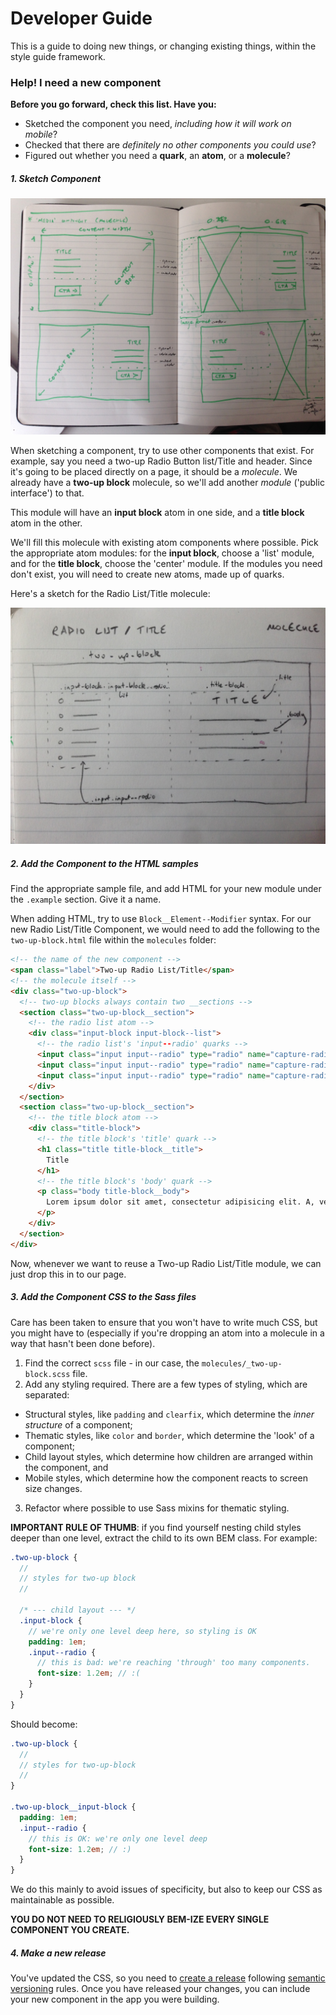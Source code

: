 # Developer Guide

This is a guide to doing new things, or changing existing things, within the style guide framework.

### Help! I need a new component

**Before you go forward, check this list. Have you:**

- Sketched the component you need, _including how it will work on mobile_?
- Checked that there are _definitely no other components you could use_?
- Figured out whether you need a **quark**, an **atom**, or a **molecule**?

##### 1. Sketch Component

![Sketches for Media Component](guide-img/sketches.jpg)

When sketching a component, try to use other components that exist. For example, say you need a two-up Radio Button list/Title and header. Since it's going to be placed directly on a page, it should be a _molecule_. We already have a **two-up block** molecule, so we'll add another _module_ ('public interface') to that.

This module will have an **input block** atom in one side, and a **title block** atom in the other. 

We'll fill this molecule with existing atom components where possible. Pick the appropriate atom modules: for the **input block**, choose a 'list' module, and for the **title block**, choose the 'center' module. If the modules you need don't exist, you will need to create new atoms, made up of quarks.

Here's a sketch for the Radio List/Title molecule:

![Sketch for Radio List/Title Component](guide-img/sketches-2.jpg)

##### 2. Add the Component to the HTML samples

Find the appropriate sample file, and add HTML for your new module under the `.example` section. Give it a name.

When adding HTML, try to use `Block__Element--Modifier` syntax. For our new Radio List/Title Component, we would need to add the following to the `two-up-block.html` file within the `molecules` folder:

```html
<!-- the name of the new component -->
<span class="label">Two-up Radio List/Title</span>
<!-- the molecule itself -->
<div class="two-up-block">
  <!-- two-up blocks always contain two __sections -->
  <section class="two-up-block__section">
    <!-- the radio list atom -->
    <div class="input-block input-block--list">
      <!-- the radio list's 'input--radio' quarks -->
      <input class="input input--radio" type="radio" name="capture-radio" value="Radio 1..." />
      <input class="input input--radio" type="radio" name="capture-radio" value="Radio 2..." />
      <input class="input input--radio" type="radio" name="capture-radio" value="Radio 3..." />
    </div>
  </section>
  <section class="two-up-block__section">
    <!-- the title block atom -->
    <div class="title-block">
      <!-- the title block's 'title' quark -->
      <h1 class="title title-block__title">
        Title
      </h1>
      <!-- the title block's 'body' quark -->
      <p class="body title-block__body">
        Lorem ipsum dolor sit amet, consectetur adipisicing elit. A, vero, repudiandae, vitae quibusdam eius iure.
      </p>
    </div>
  </section>
</div>
```

Now, whenever we want to reuse a Two-up Radio List/Title module, we can just drop this in to our page.

##### 3. Add the Component CSS to the Sass files

Care has been taken to ensure that you won't have to write much CSS, but you might have to (especially if you're dropping an atom into a molecule in a way that hasn't been done before).

1. Find the correct `scss` file - in our case, the `molecules/_two-up-block.scss` file.
2. Add any styling required. There are a few types of styling, which are separated:
  - Structural styles, like `padding` and `clearfix`, which determine the _inner structure_ of a component;
  - Thematic styles, like `color` and `border`, which determine the 'look' of a component;
  - Child layout styles, which determine how children are arranged within the component, and
  - Mobile styles, which determine how the component reacts to screen size changes.
3. Refactor where possible to use Sass mixins for thematic styling.

**IMPORTANT RULE OF THUMB**: if you find yourself nesting child styles deeper than one level, extract the child to its own BEM class. For example:

```scss
.two-up-block {
  //
  // styles for two-up block
  //

  /* --- child layout --- */
  .input-block {
    // we're only one level deep here, so styling is OK
    padding: 1em;
    .input--radio {
      // this is bad: we're reaching 'through' too many components.
      font-size: 1.2em; // :(
    }
  }
}
```

Should become:

```scss
.two-up-block {
  //
  // styles for two-up-block
  //
}

.two-up-block__input-block {
  padding: 1em;
  .input--radio {
    // this is OK: we're only one level deep
    font-size: 1.2em; // :)
  }
}
```

We do this mainly to avoid issues of specificity, but also to keep our CSS as maintainable as possible.

**YOU DO NOT NEED TO RELIGIOUSLY BEM-IZE EVERY SINGLE COMPONENT YOU CREATE.**

##### 4. Make a new release

You've updated the CSS, so you need to [create a release](https://help.github.com/articles/about-releases/) following [semantic versioning](https://github.com/makersacademy/style_guide/compare/semver.org?expand=1) rules. Once you have released your changes, you can include your new component in the app you were building.
